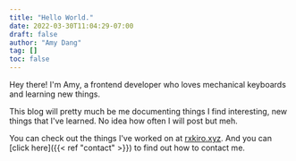 ```yaml
---
title: "Hello World."
date: 2022-03-30T11:04:29-07:00
draft: false
author: "Amy Dang"
tag: []
toc: false
---
```


Hey there! I'm Amy, a frontend developer who loves mechanical keyboards and
learning new things.

This blog will pretty much be me documenting things I find
interesting, new things that I've learned. No idea how often I will post but meh.

You can check out the things I've worked on at [rxkiro.xyz](https://rxkiro.xyz/).
And you can [click here]({{< ref "contact" >}}) to find out how to contact me.
